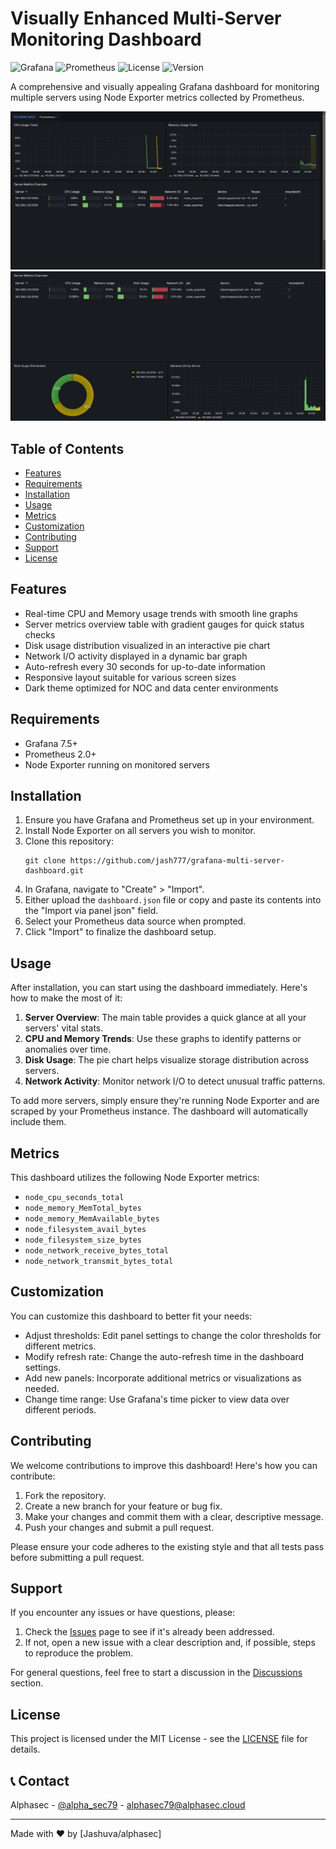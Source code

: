 # Visually Enhanced Multi-Server Monitoring Dashboard

![Grafana](https://img.shields.io/badge/Grafana-7.5%2B-orange)
![Prometheus](https://img.shields.io/badge/Prometheus-2.0%2B-red)
![License](https://img.shields.io/badge/License-MIT-blue)
![Version](https://img.shields.io/badge/Version-1.0.0-green)

A comprehensive and visually appealing Grafana dashboard for monitoring multiple servers using Node Exporter metrics collected by Prometheus.

![Dashboard Screenshot](dashboard1.png)
![Dashboard Screenshot](dashboard2.png)
## Table of Contents

- [Features](#features)
- [Requirements](#requirements)
- [Installation](#installation)
- [Usage](#usage)
- [Metrics](#metrics)
- [Customization](#customization)
- [Contributing](#contributing)
- [Support](#support)
- [License](#license)

## Features

- Real-time CPU and Memory usage trends with smooth line graphs
- Server metrics overview table with gradient gauges for quick status checks
- Disk usage distribution visualized in an interactive pie chart
- Network I/O activity displayed in a dynamic bar graph
- Auto-refresh every 30 seconds for up-to-date information
- Responsive layout suitable for various screen sizes
- Dark theme optimized for NOC and data center environments

## Requirements

- Grafana 7.5+
- Prometheus 2.0+
- Node Exporter running on monitored servers

## Installation

1. Ensure you have Grafana and Prometheus set up in your environment.
2. Install Node Exporter on all servers you wish to monitor.
3. Clone this repository:
   ```
   git clone https://github.com/jash777/grafana-multi-server-dashboard.git
   ```
4. In Grafana, navigate to "Create" > "Import".
5. Either upload the `dashboard.json` file or copy and paste its contents into the "Import via panel json" field.
6. Select your Prometheus data source when prompted.
7. Click "Import" to finalize the dashboard setup.

## Usage

After installation, you can start using the dashboard immediately. Here's how to make the most of it:

1. **Server Overview**: The main table provides a quick glance at all your servers' vital stats.
2. **CPU and Memory Trends**: Use these graphs to identify patterns or anomalies over time.
3. **Disk Usage**: The pie chart helps visualize storage distribution across servers.
4. **Network Activity**: Monitor network I/O to detect unusual traffic patterns.

To add more servers, simply ensure they're running Node Exporter and are scraped by your Prometheus instance. The dashboard will automatically include them.

## Metrics

This dashboard utilizes the following Node Exporter metrics:

- `node_cpu_seconds_total`
- `node_memory_MemTotal_bytes`
- `node_memory_MemAvailable_bytes`
- `node_filesystem_avail_bytes`
- `node_filesystem_size_bytes`
- `node_network_receive_bytes_total`
- `node_network_transmit_bytes_total`

## Customization

You can customize this dashboard to better fit your needs:

- Adjust thresholds: Edit panel settings to change the color thresholds for different metrics.
- Modify refresh rate: Change the auto-refresh time in the dashboard settings.
- Add new panels: Incorporate additional metrics or visualizations as needed.
- Change time range: Use Grafana's time picker to view data over different periods.

## Contributing

We welcome contributions to improve this dashboard! Here's how you can contribute:

1. Fork the repository.
2. Create a new branch for your feature or bug fix.
3. Make your changes and commit them with a clear, descriptive message.
4. Push your changes and submit a pull request.

Please ensure your code adheres to the existing style and that all tests pass before submitting a pull request.

## Support

If you encounter any issues or have questions, please:

1. Check the [Issues](https://github.com/jash777/grafana-multi-server-dashboard/issues) page to see if it's already been addressed.
2. If not, open a new issue with a clear description and, if possible, steps to reproduce the problem.

For general questions, feel free to start a discussion in the [Discussions](https://github.com/jash777/grafana-multi-server-dashboard/discussions) section.

## License

This project is licensed under the MIT License - see the [LICENSE](LICENSE) file for details.

## 📞 Contact

Alphasec - [@alpha_sec79](https://x.com/alpha_sec79) - alphasec79@alphasec.cloud

---

Made with ❤️ by [Jashuva/alphasec]
